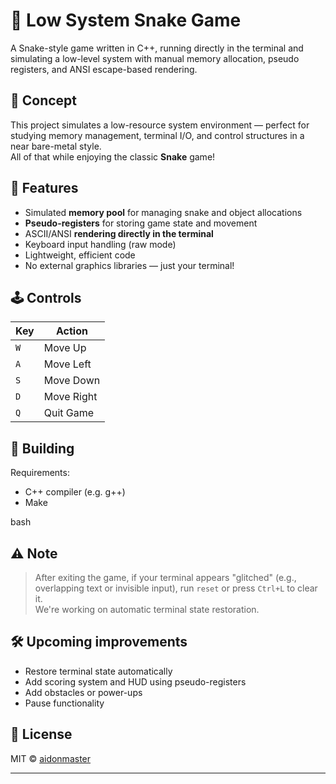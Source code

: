 # 🐍 Low System Snake Game

A Snake-style game written in C++, running directly in the terminal and simulating a low-level system with manual memory allocation, pseudo registers, and ANSI escape-based rendering.

## 🧠 Concept

This project simulates a low-resource system environment — perfect for studying memory management, terminal I/O, and control structures in a near bare-metal style.  
All of that while enjoying the classic **Snake** game!

## 🚀 Features

- Simulated **memory pool** for managing snake and object allocations    
- **Pseudo-registers** for storing game state and movement    
- ASCII/ANSI **rendering directly in the terminal**    
- Keyboard input handling (raw mode)    
- Lightweight, efficient code    
- No external graphics libraries — just your terminal!
    

## 🕹️ Controls

|Key|Action|
|---|---|
|`W`|Move Up|
|`A`|Move Left|
|`S`|Move Down|
|`D`|Move Right|
|`Q`|Quit Game|


## 🧰 Building

Requirements:

- C++ compiler (e.g. g++)    
- Make
    

bash


## ⚠️ Note

> After exiting the game, if your terminal appears "glitched" (e.g., overlapping text or invisible input), run `reset` or press `Ctrl+L` to clear it.  
> We're working on automatic terminal state restoration.


## 🛠️ Upcoming improvements

-  Restore terminal state automatically    
-  Add scoring system and HUD using pseudo-registers    
-  Add obstacles or power-ups    
-  Pause functionality
    

## 📜 License

MIT © [aidonmaster](https://github.com/aidonmaster)

---
